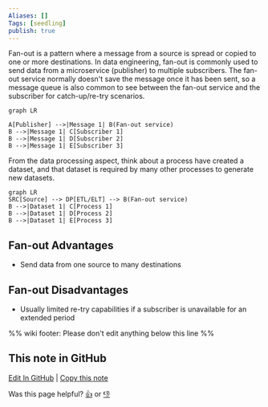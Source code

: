 ```yaml
---
Aliases: []
Tags: [seedling]
publish: true
---
```


Fan-out is a pattern where a message from a source is spread or copied to one or more destinations. In data engineering, fan-out is commonly used to send data from a microservice (publisher) to multiple subscribers. The fan-out service normally doesn't save the message once it has been sent, so a message queue is also common to see between the fan-out service and the subscriber for catch-up/re-try scenarios.

```mermaid
graph LR

A[Publisher] -->|Message 1| B(Fan-out service)
B -->|Message 1| C[Subscriber 1]
B -->|Message 1| D[Subscriber 2]
B -->|Message 1| E[Subscriber 3]
```

From the data processing aspect, think about a process have created a dataset, and that dataset is required by many other processes to generate new datasets.

```mermaid
graph LR
SRC[Source] --> DP[ETL/ELT] --> B(Fan-out service)
B -->|Dataset 1| C[Process 1]
B -->|Dataset 1| D[Process 2]
B -->|Dataset 1| E[Process 3]
```

## Fan-out Advantages

- Send data from one source to many destinations

## Fan-out Disadvantages

- Usually limited re-try capabilities if a subscriber is unavailable for an extended period

%% wiki footer: Please don't edit anything below this line %%

## This note in GitHub

<span class="git-footer">[Edit In GitHub](https://github.dev/data-engineering-community/data-engineering-wiki/blob/main/Concepts/Fan-out.md "git-hub-edit-note") | [Copy this note](https://raw.githubusercontent.com/data-engineering-community/data-engineering-wiki/main/Concepts/Fan-out.md "git-hub-copy-note")</span>

<span class="git-footer">Was this page helpful?
[👍](https://tally.so/r/mOaxjk?rating=Yes&url=https://dataengineering.wiki/Concepts/Fan-out) or [👎](https://tally.so/r/mOaxjk?rating=No&url=https://dataengineering.wiki/Concepts/Fan-out)</span>
